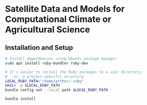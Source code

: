 Satellite Data and Models for Computational Climate or Agricultural Science
===========================================================================

Installation and Setup
----------------------

```sh
# Install dependencies using Ubuntu package manager
sudo apt install ruby-bundler ruby-dev

# It's easier to install the Ruby packages to a user directory;
#   or, a project-specific directory
LOCAL_RUBY_PATH="/home/arthur/.ruby"
mkdir -p $LOCAL_RUBY_PATH
bundle config set --local path $LOCAL_RUBY_PATH

bundle install
```
